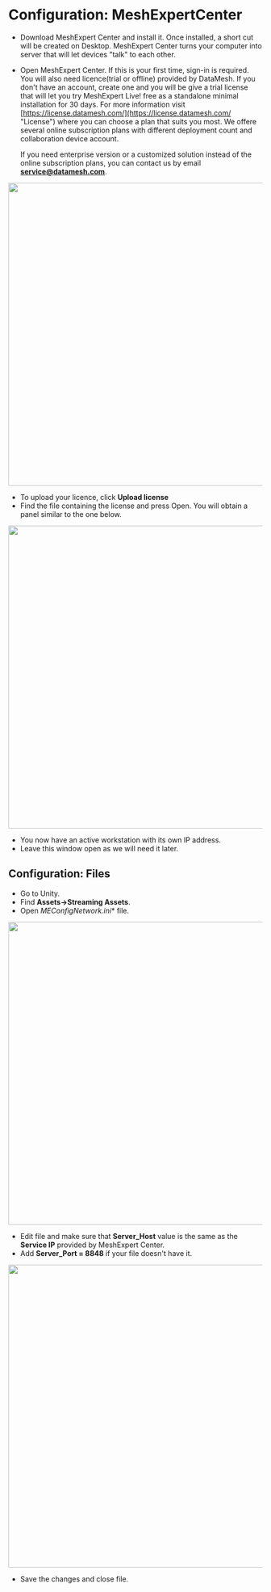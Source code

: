 # Configuration: MeshExpertCenter

- Download MeshExpert Center and install it. 
  Once installed, a short cut will be created on Desktop.
  MeshExpert Center turns your computer into server that will let 
  devices "talk" to each other. 
  
- Open MeshExpert Center. 
  If this is your first time, sign-in is required. You will also 
  need licence(trial or offline) provided by DataMesh.
  If you don't have an account, create one and you will be give a 
  trial license that will let you try MeshExpert Live! free as a
  standalone minimal installation for 30 days.
  For more information visit [https://license.datamesh.com/](https://license.datamesh.com/ "License")
  where you can choose a plan that suits you most. We offere several
  online subscription plans with different deployment count and
  collaboration device account. 
  
  If you need enterprise version or a customized solution instead of 
  the online subscription plans, you can contact us by email
  **service@datamesh.com**.
 <p align="center">
 <img src="https://user-images.githubusercontent.com/26377727/31697686-c2bc7fb4-b3eb-11e7-9a55-31c93c86ad5b.png" width ="600">
 </p>

- To upload your licence, click **Upload license**
- Find the file containing the license and press Open.
  You will obtain a panel similar to the one below. 
<p align="center">
<img src="https://user-images.githubusercontent.com/26377727/31697691-c75448b8-b3eb-11e7-9471-bf217e49a47f.png" width ="600">
</p>
  
- You now have an active workstation with its own IP address.
- Leave this window open as we will need it later. 

## Configuration: Files
- Go to Unity. 
- Find **Assets->Streaming Assets**.
- Open *MEConfigNetwork.ini** file. 
<p align="center">
<img src="https://user-images.githubusercontent.com/26377727/31697695-cf6729c6-b3eb-11e7-9730-5416773c6dbd.png" width ="600">
</p>

- Edit file and make sure that **Server_Host** value is 
  the same as the **Service IP** provided by MeshExpert Center.
- Add **Server_Port = 8848** if your file doesn't have it.
<p align="center">
<img src="https://user-images.githubusercontent.com/26377727/31697727-f56ad690-b3eb-11e7-9b9e-31e5343321eb.png" width ="600">
</p>

- Save the changes and close file.
